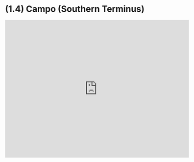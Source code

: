 # (1.4) Campo (Southern Terminus)

<div class="intrinsic-container"> <iframe src="https://www.google.com/maps/embed?pb=!1m18!1m12!1m3!1d107496.29370839735!2d-116.54374445374958!3d32.65254649314077!2m3!1f0!2f0!3f0!3m2!1i1024!2i768!4f13.1!3m3!1m2!1s0x80d974e4b15f4e29%3A0x14c1a507d8abdc1f!2sCampo%2C+CA+91906!5e0!3m2!1sen!2sus!4v1476218212207" width="600" height="450" frameborder="0" style="border:0" allowfullscreen></iframe></div>

